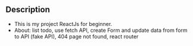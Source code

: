 ## Description

- This is my project ReactJs for beginner.
- About: list todo, use fetch API, create Form and update data from form to API (fake API), 404 page not found, react router
